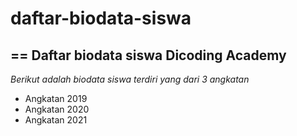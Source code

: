 # daftar-biodata-siswa
==
Daftar biodata siswa Dicoding Academy
--
*Berikut adalah biodata siswa terdiri yang dari 3 angkatan*
- Angkatan 2019
- Angkatan 2020
- Angkatan 2021

